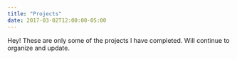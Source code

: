 ```yaml
---
title: "Projects"
date: 2017-03-02T12:00:00-05:00
---
```

Hey! These are only some of the projects I have completed. Will continue to organize and update.

